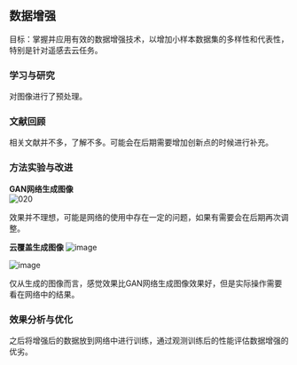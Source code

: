 ## 数据增强

目标：掌握并应用有效的数据增强技术，以增加小样本数据集的多样性和代表性，特别是针对遥感去云任务。

### 学习与研究
对图像进行了预处理。  

### 文献回顾
相关文献并不多，了解不多。可能会在后期需要增加创新点的时候进行补充。  

### 方法实验与改进
**GAN网络生成图像**  
![020](https://github.com/ZYJ-Group/Tanghy/assets/94824386/370970df-fb5b-49ef-9e27-01b4cfcee9e8)  

效果并不理想，可能是网络的使用中存在一定的问题，如果有需要会在后期再次调整。

**云覆盖生成图像**
![image](https://github.com/ZYJ-Group/Tanghy/assets/94824386/9ea653fc-14c3-4b7c-ac2b-d47273c6be89)  

![image](https://github.com/ZYJ-Group/Tanghy/assets/94824386/497f185d-743d-4403-a782-bbbe568f4a36)  

仅从生成的图像而言，感觉效果比GAN网络生成图像效果好，但是实际操作需要看在网络中的结果。

### 效果分析与优化
之后将增强后的数据放到网络中进行训练，通过观测训练后的性能评估数据增强的优劣。
